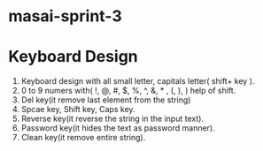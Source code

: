# masai-sprint-3

# Keyboard Design

1. Keyboard design with all small letter, capitals letter( shift+ key ).
2. 0 to 9 numers with( !, @, #, $, %, ^, &, * , (, ), ) help of shift.
3. Del key(it remove last element from the string)
4. Spcae key, Shift key, Caps key.
5. Reverse key(it reverse the string in the input text).
6. Password key(it hides the text as password manner).
7. Clean key(it remove entire string).
